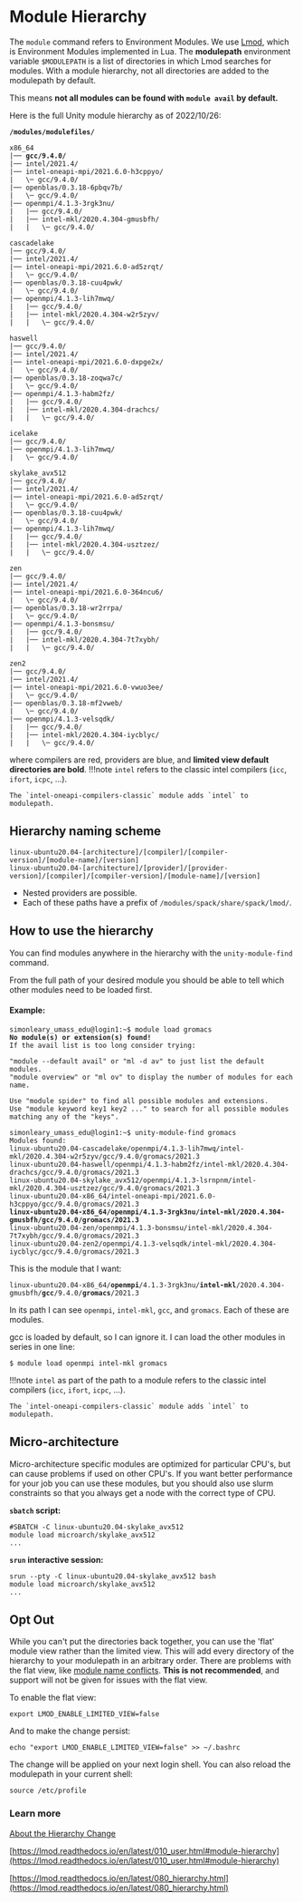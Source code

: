 # Module Hierarchy #

The <red>`module`</red> command refers to Environment Modules. We use [Lmod](https://lmod.readthedocs.io/en/latest/index.html), which is Environment Modules implemented in Lua. The **modulepath** environment variable `$MODULEPATH` is a list of directories in which Lmod searches for modules. With a module hierarchy, not all directories are added to the modulepath by default.

This means **not all modules can be found with <red>`module avail`</red> by default.**

Here is the full Unity module hierarchy as of 2022/10/26:
<pre><code><strong>/modules/modulefiles/</strong>

x86_64
|── <strong><red>gcc</red>/9.4.0/</strong>
|── <red>intel</red>/2021.4/
|── <blue>intel-oneapi-mpi</blue>/2021.6.0-h3cppyo/
|   \─ <red>gcc</red>/9.4.0/
|── <blue>openblas</blue>/0.3.18-6pbqv7b/
|   \─ <red>gcc</red>/9.4.0/
|── <blue>openmpi</blue>/4.1.3-3rgk3nu/
|   |── <red>gcc</red>/9.4.0/
|   |── <blue>intel-mkl</blue>/2020.4.304-gmusbfh/
|   |   \─ <red>gcc</red>/9.4.0/

cascadelake
|── <red>gcc</red>/9.4.0/
|── <red>intel</red>/2021.4/
|── <blue>intel-oneapi-mpi</blue>/2021.6.0-ad5zrqt/
|   \─ <red>gcc</red>/9.4.0/
|── <blue>openblas</blue>/0.3.18-cuu4pwk/
|   \─ <red>gcc</red>/9.4.0/
|── <blue>openmpi</blue>/4.1.3-lih7mwq/
|   |── <red>gcc</red>/9.4.0/
|   |── <blue>intel-mkl</blue>/2020.4.304-w2r5zyv/
|   |   \─ <red>gcc</red>/9.4.0/

haswell
|── <red>gcc</red>/9.4.0/
|── <red>intel</red>/2021.4/
|── <blue>intel-oneapi-mpi</blue>/2021.6.0-dxpge2x/
|   \─ <red>gcc</red>/9.4.0/
|── <blue>openblas</blue>/0.3.18-zoqwa7c/
|   \─ <red>gcc</red>/9.4.0/
|── <blue>openmpi</blue>/4.1.3-habm2fz/
|   |── <red>gcc</red>/9.4.0/
|   |── <blue>intel-mkl</blue>/2020.4.304-drachcs/
|   |   \─ <red>gcc</red>/9.4.0/

icelake
|── <red>gcc</red>/9.4.0/
|── <blue>openmpi</blue>/4.1.3-lih7mwq/
|   \─ <red>gcc</red>/9.4.0/

skylake_avx512
|── <red>gcc</red>/9.4.0/
|── <red>intel</red>/2021.4/
|── <blue>intel-oneapi-mpi</blue>/2021.6.0-ad5zrqt/
|   \─ <red>gcc</red>/9.4.0/
|── <blue>openblas</blue>/0.3.18-cuu4pwk/
|   \─ <red>gcc</red>/9.4.0/
|── <blue>openmpi</blue>/4.1.3-lih7mwq/
|   |── <red>gcc</red>/9.4.0/
|   |── <blue>intel-mkl</blue>/2020.4.304-usztzez/
|   |   \─ <red>gcc</red>/9.4.0/

zen
|── <red>gcc</red>/9.4.0/
|── <red>intel</red>/2021.4/
|── <blue>intel-oneapi-mpi</blue>/2021.6.0-364ncu6/
|   \─ <red>gcc</red>/9.4.0/
|── <blue>openblas</blue>/0.3.18-wr2rrpa/
|   \─ <red>gcc</red>/9.4.0/
|── <blue>openmpi</blue>/4.1.3-bonsmsu/
|   |── <red>gcc</red>/9.4.0/
|   |── <blue>intel-mkl</blue>/2020.4.304-7t7xybh/
|   |   \─ <red>gcc</red>/9.4.0/

zen2
|── <red>gcc</red>/9.4.0/
|── <red>intel</red>/2021.4/
|── <blue>intel-oneapi-mpi</blue>/2021.6.0-vwuo3ee/
|   \─ <red>gcc</red>/9.4.0/
|── <blue>openblas</blue>/0.3.18-mf2vweb/
|   \─ <red>gcc</red>/9.4.0/
|── <blue>openmpi</blue>/4.1.3-velsqdk/
|   |── <red>gcc</red>/9.4.0/
|   |── <blue>intel-mkl</blue>/2020.4.304-iycblyc/
|   |   \─ <red>gcc</red>/9.4.0/
</code></pre>
where <red>compilers are red</red>, <blue>providers are blue</blue>, and **limited view default directories are bold**.
!!!note
    `intel` refers to the classic intel compilers (`icc`, `ifort`, `icpc`, ...).

    The `intel-oneapi-compilers-classic` module adds `intel` to modulepath.

## Hierarchy naming scheme ##
<pre><code>linux-ubuntu20.04-[architecture]/[compiler]/[compiler-version]/<red>[module-name]/[version]</red>
linux-ubuntu20.04-[architecture]/[provider]/[provider-version]/[compiler]/[compiler-version]/<red>[module-name]/[version]</red>
</code></pre>

* Nested providers are possible.
* Each of these paths have a prefix of `/modules/spack/share/spack/lmod/`.

## How to use the hierarchy ##
You can find modules anywhere in the hierarchy with the <red>`unity-module-find`</red> command.

From the full path of your desired module you should be able to tell which other modules need to be loaded first.

#### Example: ####
<pre><code>simonleary_umass_edu@login1:~$ module load gromacs
<strong><red>No module(s) or extension(s) found!</red></strong>
If the avail list is too long consider trying:

"module --default avail" or "ml -d av" to just list the default modules.
"module overview" or "ml ov" to display the number of modules for each name.

Use "module spider" to find all possible modules and extensions.
Use "module keyword key1 key2 ..." to search for all possible modules matching any of the "keys".
</code></pre>

<pre><code>simonleary_umass_edu@login1:~$ unity-module-find gromacs
Modules found:
linux-ubuntu20.04-cascadelake/openmpi/4.1.3-lih7mwq/intel-mkl/2020.4.304-w2r5zyv/gcc/9.4.0/<red>gromacs/2021.3</red>
linux-ubuntu20.04-haswell/openmpi/4.1.3-habm2fz/intel-mkl/2020.4.304-drachcs/gcc/9.4.0/<red>gromacs/2021.3</red>
linux-ubuntu20.04-skylake_avx512/openmpi/4.1.3-lsrnpnm/intel-mkl/2020.4.304-usztzez/gcc/9.4.0/<red>gromacs/2021.3</red>
linux-ubuntu20.04-x86_64/intel-oneapi-mpi/2021.6.0-h3cppyo/gcc/9.4.0/<red>gromacs/2021.3</red>
<strong>linux-ubuntu20.04-x86_64/openmpi/4.1.3-3rgk3nu/intel-mkl/2020.4.304-gmusbfh/gcc/9.4.0/<red>gromacs/2021.3</red></strong>
linux-ubuntu20.04-zen/openmpi/4.1.3-bonsmsu/intel-mkl/2020.4.304-7t7xybh/gcc/9.4.0/<red>gromacs/2021.3</red>
linux-ubuntu20.04-zen2/openmpi/4.1.3-velsqdk/intel-mkl/2020.4.304-iycblyc/gcc/9.4.0/<red>gromacs/2021.3</red>
</code></pre>

This is the module that I want:
<pre><code>linux-ubuntu20.04-x86_64/<strong>openmpi</strong>/4.1.3-3rgk3nu/<strong>intel-mkl</strong>/2020.4.304-gmusbfh/<strong>gcc</strong>/9.4.0/<strong>gromacs</strong>/2021.3
</code></pre>
In its path I can see `openmpi`, `intel-mkl`, `gcc`, and `gromacs`. Each of these are modules.

gcc is loaded by default, so I can ignore it. I can load the other modules in series in one line:
```
$ module load openmpi intel-mkl gromacs
```

!!!note
    `intel` as part of the path to a module refers to the classic intel compilers (`icc`, `ifort`, `icpc`, ...).

    The `intel-oneapi-compilers-classic` module adds `intel` to modulepath.


## Micro-architecture ##

Micro-architecture specific modules are optimized for particular CPU's, but can cause problems if used on other CPU's. If you want better performance for your job you can use these modules, but you should also use slurm constraints so that you always get a node with the correct type of CPU.

**`sbatch` script:**
```
#SBATCH -C linux-ubuntu20.04-skylake_avx512
module load microarch/skylake_avx512
...
```

**`srun` interactive session:**
```
srun --pty -C linux-ubuntu20.04-skylake_avx512 bash
module load microarch/skylake_avx512
...
```

## Opt Out ##
While you can't put the directories back together, you can use the 'flat' module view rather than the limited view. This will add every directory of the hierarchy to your modulepath in an arbitrary order. There are problems with the flat view, like [module name conflicts](../hierarchy-change.md#module-name-conflicts). **This is not recommended**, and support will not be given for issues with the flat view.

To enable the flat view:
```
export LMOD_ENABLE_LIMITED_VIEW=false
```
And to make the change persist:
```
echo "export LMOD_ENABLE_LIMITED_VIEW=false" >> ~/.bashrc
```
The change will be applied on your next login shell. You can also reload the modulepath in your current shell:
```
source /etc/profile
```


### Learn more ###
[About the Hierarchy Change](../hierarchy-change.md)

[https://lmod.readthedocs.io/en/latest/010_user.html#module-hierarchy](https://lmod.readthedocs.io/en/latest/010_user.html#module-hierarchy)

[https://lmod.readthedocs.io/en/latest/080_hierarchy.html](https://lmod.readthedocs.io/en/latest/080_hierarchy.html)
